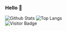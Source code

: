### Hello 👋

![Github Stats](https://github-readme-stats.vercel.app/api?username=flaviuvr&include_all_commits=true&count_private=true&show_icons=true&line_height=20&title_color=FFFFFF&icon_color=FFFFFF&text_color=FFFFFF&bg_color=0D1117)
![Top Langs](https://github-readme-stats.vercel.app/api/top-langs/?username=flaviuvr&hide=TeX&layout=compact&count_private=true&bg_color=0D1117&text_color=FFFFFF&title_color=FFFFFF)
<br>
![Visitor Badge](https://visitor-badge.laobi.icu/badge?page_id=flaviuvr.flaviuvr)

<!--
**flaviuvr/flaviuvr** is a ✨ _special_ ✨ repository because its `README.md` (this file) appears on your GitHub profile.

Here are some ideas to get you started:

- 🔭 I’m currently working on ...
- 🌱 I’m currently learning ...
- 👯 I’m looking to collaborate on ...
- 🤔 I’m looking for help with ...
- 💬 Ask me about ...
- 📫 How to reach me: ...
- 😄 Pronouns: ...
- ⚡ Fun fact: ...
-->
